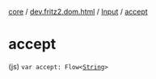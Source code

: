 [core](../../index.md) / [dev.fritz2.dom.html](../index.md) / [Input](index.md) / [accept](./accept.md)

# accept

(js) `var accept: Flow<`[`String`](https://kotlinlang.org/api/latest/jvm/stdlib/kotlin/-string/index.html)`>`